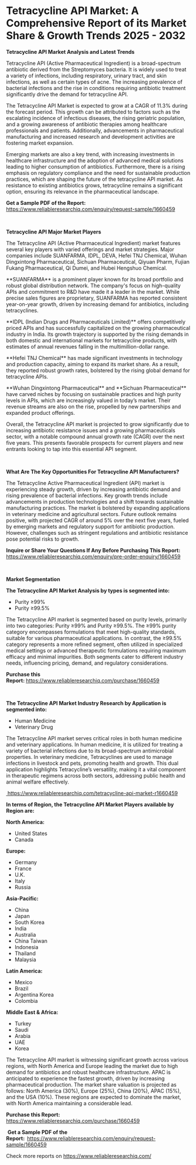 <p><h1>Tetracycline API Market: A Comprehensive Report of its Market Share & Growth Trends 2025 - 2032</h1></p><p><strong>Tetracycline API Market Analysis and Latest Trends</strong></p>
<p><p>Tetracycline API (Active Pharmaceutical Ingredient) is a broad-spectrum antibiotic derived from the Streptomyces bacteria. It is widely used to treat a variety of infections, including respiratory, urinary tract, and skin infections, as well as certain types of acne. The increasing prevalence of bacterial infections and the rise in conditions requiring antibiotic treatment significantly drive the demand for tetracycline API.</p><p>The Tetracycline API Market is expected to grow at a CAGR of 11.3% during the forecast period. This growth can be attributed to factors such as the escalating incidence of infectious diseases, the rising geriatric population, and a growing awareness of antibiotic therapies among healthcare professionals and patients. Additionally, advancements in pharmaceutical manufacturing and increased research and development activities are fostering market expansion. </p><p>Emerging markets are also a key trend, with increasing investments in healthcare infrastructure and the adoption of advanced medical solutions leading to higher consumption of antibiotics. Furthermore, there is a rising emphasis on regulatory compliance and the need for sustainable production practices, which are shaping the future of the tetracycline API market. As resistance to existing antibiotics grows, tetracycline remains a significant option, ensuring its relevance in the pharmaceutical landscape.</p></p>
<p><strong>Get a Sample PDF of the Report:&nbsp;</strong> <a href="https://www.reliableresearchiq.com/enquiry/request-sample/1660459?utm_campaign=1876&utm_medium=2&utm_source=Github&utm_content=ia&utm_term=30012025&utm_id=tetracycline-api">https://www.reliableresearchiq.com/enquiry/request-sample/1660459</a></p>
<p>&nbsp;</p>
<p><strong>Tetracycline API Major Market Players</strong></p>
<p><p>The Tetracycline API (Active Pharmaceutical Ingredient) market features several key players with varied offerings and market strategies. Major companies include SUANFARMA, IDPL, DEVA, Hefei TNJ Chemical, Wuhan Dingxintong Pharmaceutical, Sichuan Pharmaceutical, Qiyuan Pharm, Fujian Fukang Pharmaceutical, Qi Dumei, and Hubei Hengshuo Chemical.</p><p>**SUANFARMA** is a prominent player known for its broad portfolio and robust global distribution network. The company's focus on high-quality APIs and commitment to R&D have made it a leader in the market. While precise sales figures are proprietary, SUANFARMA has reported consistent year-on-year growth, driven by increasing demand for antibiotics, including tetracyclines.</p><p>**IDPL (Indian Drugs and Pharmaceuticals Limited)** offers competitively priced APIs and has successfully capitalized on the growing pharmaceutical industry in India. Its growth trajectory is supported by the rising demands in both domestic and international markets for tetracycline products, with estimates of annual revenues falling in the multimillion-dollar range.</p><p>**Hefei TNJ Chemical** has made significant investments in technology and production capacity, aiming to expand its market share. As a result, they reported robust growth rates, bolstered by the rising global demand for tetracycline APIs. </p><p>**Wuhan Dingxintong Pharmaceutical** and **Sichuan Pharmaceutical** have carved niches by focusing on sustainable practices and high purity levels in APIs, which are increasingly valued in today’s market. Their revenue streams are also on the rise, propelled by new partnerships and expanded product offerings.</p><p>Overall, the Tetracycline API market is projected to grow significantly due to increasing antibiotic resistance issues and a growing pharmaceuticals sector, with a notable compound annual growth rate (CAGR) over the next five years. This presents favorable prospects for current players and new entrants looking to tap into this essential API segment.</p></p>
<p>&nbsp;</p>
<p><strong>What Are The Key Opportunities For Tetracycline API Manufacturers?</strong></p>
<p><p>The Tetracycline Active Pharmaceutical Ingredient (API) market is experiencing steady growth, driven by increasing antibiotic demand and rising prevalence of bacterial infections. Key growth trends include advancements in production technologies and a shift towards sustainable manufacturing practices. The market is bolstered by expanding applications in veterinary medicine and agricultural sectors. Future outlook remains positive, with projected CAGR of around 5% over the next five years, fueled by emerging markets and regulatory support for antibiotic production. However, challenges such as stringent regulations and antibiotic resistance pose potential risks to growth.</p></p>
<p><strong>Inquire or Share Your Questions If Any Before Purchasing This Report:</strong> <a href="https://www.reliableresearchiq.com/enquiry/pre-order-enquiry/1660459?utm_campaign=1876&utm_medium=2&utm_source=Github&utm_content=ia&utm_term=30012025&utm_id=tetracycline-api">https://www.reliableresearchiq.com/enquiry/pre-order-enquiry/1660459</a></p>
<p>&nbsp;</p>
<p><strong>Market Segmentation</strong></p>
<p><strong>The Tetracycline API Market Analysis by types is segmented into:</strong></p>
<p><ul><li>Purity ≥99%</li><li>Purity ≥99.5%</li></ul></p>
<p><p>The Tetracycline API market is segmented based on purity levels, primarily into two categories: Purity ≥99% and Purity ≥99.5%. The ≥99% purity category encompasses formulations that meet high-quality standards, suitable for various pharmaceutical applications. In contrast, the ≥99.5% category represents a more refined segment, often utilized in specialized medical settings or advanced therapeutic formulations requiring maximum efficacy and minimal impurities. Both segments cater to different industry needs, influencing pricing, demand, and regulatory considerations.</p></p>
<p><strong>Purchase this Report:&nbsp;</strong><a href="https://www.reliableresearchiq.com/purchase/1660459?utm_campaign=1876&utm_medium=2&utm_source=Github&utm_content=ia&utm_term=30012025&utm_id=tetracycline-api">https://www.reliableresearchiq.com/purchase/1660459</a></p>
<p>&nbsp;</p>
<p><strong>The Tetracycline API Market Industry Research by Application is segmented into:</strong></p>
<p><ul><li>Human Medicine</li><li>Veterinary Drug</li></ul></p>
<p><p>The Tetracycline API market serves critical roles in both human medicine and veterinary applications. In human medicine, it is utilized for treating a variety of bacterial infections due to its broad-spectrum antimicrobial properties. In veterinary medicine, Tetracyclines are used to manage infections in livestock and pets, promoting health and growth. This dual application highlights Tetracycline’s versatility, making it a vital component in therapeutic regimens across both sectors, addressing public health and animal welfare effectively.</p></p>
<p><a href="https://www.reliableresearchiq.com/tetracycline-api-market-r1660459?utm_campaign=1876&utm_medium=2&utm_source=Github&utm_content=ia&utm_term=30012025&utm_id=tetracycline-api">&nbsp;https://www.reliableresearchiq.com/tetracycline-api-market-r1660459</a></p>
<p><strong>In terms of Region, the Tetracycline API Market Players available by Region are:</strong></p>
<p>
    <p> <strong> North America: </strong>
        <ul>
            <li>United States</li>
            <li>Canada</li>
        </ul>
        </p> 
    <p> <strong> Europe: </strong>
        <ul>
            <li>Germany</li>
            <li>France</li>
            <li>U.K.</li>
            <li>Italy</li>
            <li>Russia</li>
        </ul>
        </p> 
    <p> <strong> Asia-Pacific: </strong>
        <ul>
            <li>China</li>
            <li>Japan</li>
            <li>South Korea</li>
            <li>India</li>
            <li>Australia</li>
            <li>China Taiwan</li>
            <li>Indonesia</li>
            <li>Thailand</li>
            <li>Malaysia</li>
        </ul>
        </p> 
    <p> <strong> Latin America: </strong>
        <ul>
            <li>Mexico</li>
            <li>Brazil</li>
            <li>Argentina Korea</li>
            <li>Colombia</li>
        </ul>
        </p> 
    <p> <strong> Middle East & Africa: </strong>
        <ul>
            <li>Turkey</li>
            <li>Saudi</li>
            <li>Arabia</li>
            <li>UAE</li>
            <li>Korea</li>
        </ul>
    </p>
    </p>
<p><p>The Tetracycline API market is witnessing significant growth across various regions, with North America and Europe leading the market due to high demand for antibiotics and robust healthcare infrastructure. APAC is anticipated to experience the fastest growth, driven by increasing pharmaceutical production. The market share valuation is projected as follows: North America (30%), Europe (25%), China (20%), APAC (15%), and the USA (10%). These regions are expected to dominate the market, with North America maintaining a considerable lead.</p></p>
<p><strong>Purchase this Report: </strong><a href="https://www.reliableresearchiq.com/purchase/1660459?utm_campaign=1876&utm_medium=2&utm_source=Github&utm_content=ia&utm_term=30012025&utm_id=tetracycline-api">https://www.reliableresearchiq.com/purchase/1660459</a></p>
<p>&nbsp;<strong>Get a Sample PDF of the Report:&nbsp;&nbsp;</strong><a href="https://www.reliableresearchiq.com/enquiry/request-sample/1660459?utm_campaign=1876&utm_medium=2&utm_source=Github&utm_content=ia&utm_term=30012025&utm_id=tetracycline-api">https://www.reliableresearchiq.com/enquiry/request-sample/1660459</a></p>
<p><strong></strong></p>
<p>Check more reports on <a href="https://www.reliableresearchiq.com/?utm_campaign=1876&utm_medium=2&utm_source=Github&utm_content=ia&utm_term=30012025&utm_id=tetracycline-api">https://www.reliableresearchiq.com/</a></p>